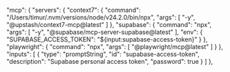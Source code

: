   "mcp": {
    "servers": {
      "context7": {
        "command": "/Users/timur/.nvm/versions/node/v24.2.0/bin/npx",
        "args": [
          "-y",
          "@upstash/context7-mcp@latest"
        ]
      },
      "supabase": {
        "command": "npx",
        "args": [
          "-y",
          "@supabase/mcp-server-supabase@latest"
        ],
        "env": {
          "SUPABASE_ACCESS_TOKEN": "${input:supabase-access-token}"
        }
      },
      "playwright": {
        "command": "npx",
        "args": [
          "@playwright/mcp@latest"
        ]
      }
    },
    "inputs": [
      {
        "type": "promptString",
        "id": "supabase-access-token",
        "description": "Supabase personal access token",
        "password": true
      }
    ]
  },